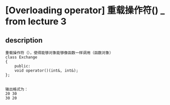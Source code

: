 # [Overloading operator] 重载操作符() _ from lecture 3

## description
```
重载操作符（），使得能够对象能够像函数一样调用（函数对象）
class Exchange
{
    public:
	void operator()(int&, int&);
};


```
```
输出格式为：
20 30
30 20

```